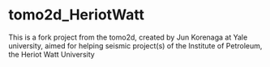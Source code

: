 # tomo2d_HeriotWatt
This is a fork project from the tomo2d, created by Jun Korenaga at Yale university, aimed for helping seismic project(s) of the Institute of Petroleum, the Heriot Watt University 
